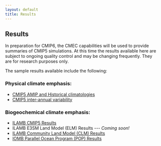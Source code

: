 ```yaml
---
layout: default
title: Results
---
```


## Results

In preparation for CMIP6, the CMEC capabilities will be used to provide summaries of CMIP5 simulations. At this time the results available here are subject to ongoing quality control and may be changing frequently. They are for research purposes only.

The sample results available include the following:

### Physical climate emphasis:

* [CMIP5 AMIP and Historical climatologies](physical_results.html "CMIP5 AMIP and Historical climatologies")
* [CMIP5 inter-annual variability](physical_results_extropvar.html "CMIP5 Historical extra-tropical variability")


### Biogeochemical climate emphasis:

* [ILAMB CMIP5 Results](http://ilamb.ornl.gov/CMIP5 "ILAMB CMIP5 Results")
* ILAMB E3SM Land Model (ELM) Results --- *Coming soon!*
* [ILAMB Community Land Model (CLM) Results](http://ilamb.ornl.gov/CLM "ILAMB CLM Results")
* [IOMB Parallel Ocean Program (POP) Results](http://ilamb.ornl.gov/IOMB/ "IOMB POP Results")

